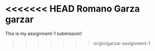 <<<<<<< HEAD
Romano Garza garzar
=======
This is my assignment-1 submission!
>>>>>>> origin/garzar-assignment-1

